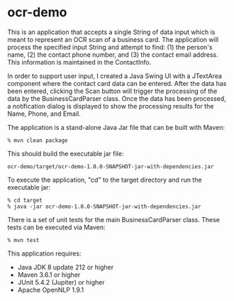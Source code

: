 # ocr-demo
This is an application that accepts a single String of data input which is meant to represent an OCR scan of a business card. 
The application will process the specified input String and attempt to find: (1) the person's name, (2) the contact phone number, 
and (3) the contact email address. This information is maintained in the ContactInfo.

In order to support user input, I created a Java Swing UI with a JTextArea component where the contact card data can be entered. 
After the data has been entered, clicking the Scan button will trigger the processing of the data by the BusinessCardParser class. 
Once the data has been processed, a notification dialog is displayed to show the processing results for the Name, Phone, and Email.

The application is a stand-alone Java Jar file that can be built with Maven:
```
% mvn clean package
```

This should build the executable jar file:
```
ocr-demo/target/ocr-demo-1.0.0-SNAPSHOT-jar-with-dependencies.jar
```

To execute the application, "cd" to the target directory and run the executable jar:
```
% cd target
% java -jar ocr-demo-1.0.0-SNAPSHOT-jar-with-dependencies.jar
```

There is a set of unit tests for the main BusinessCardParser class. These tests can be executed via Maven:
```
% mvn test
```

This application requires:
- Java JDK 8 update 212 or higher
- Maven 3.6.1 or higher
- JUnit 5.4.2 (Jupiter) or higher
- Apache OpenNLP 1.9.1
